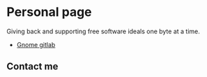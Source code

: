 # Personal page
Giving back and supporting free software ideals one byte at a time.

- [Gnome gitlab](https://gitlab.gnome.org/StanislavGrinkov)

## Contact me

